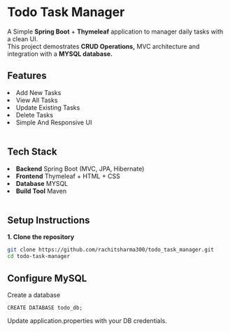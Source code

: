 <h1>Todo Task Manager</h1>
<p>
  A Simple <b>Spring Boot</b> + <b>Thymeleaf</b> application to manager daily tasks with a clean UI.<br>
  This project demostrates <b>CRUD Operations,</b> MVC architecture and integration with a <b>MYSQL database.</b>
</p>

<h2>Features</h2>
<li>Add New Tasks</li>
<li>View All Tasks</li>
<li>Update Existing Tasks</li>
<li>Delete Tasks</li>
<li>Simple And Responsive UI</li>
<br>

<h2>Tech Stack</h2>
<li><b>Backend</b> Spring Boot (MVC, JPA, Hibernate)</li>
<li><b>Frontend</b> Thymeleaf + HTML + CSS</li>
<li><b>Database</b> MYSQL</li>
<li><b>Build Tool</b> Maven</li>
<br>

<h2>Setup Instructions</h2>
<p><b>1. Clone the repository</b></p>

```bash
git clone https://github.com/rachitsharma300/todo_task_manager.git
cd todo-task-manager
```
<h2><b>Configure MySQL</b></h2>
<p>Create a database</p>

```
CREATE DATABASE todo_db;
```
<p>Update application.properties with your DB credentials.</p>
